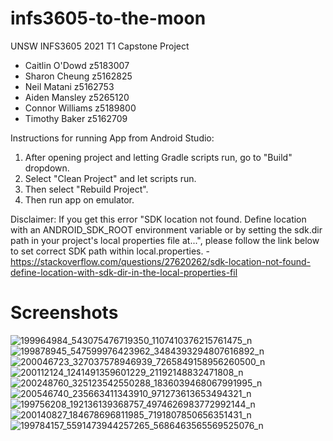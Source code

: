 # infs3605-to-the-moon
UNSW INFS3605 2021 T1 Capstone Project
 
- Caitlin O'Dowd z5183007
- Sharon Cheung z5162825
- Neil Matani z5162753
- Aiden Mansley z5265120
- Connor Williams z5189800
- Timothy Baker z5162709

Instructions for running App from Android Studio:
1. After opening project and letting Gradle scripts run, go to "Build" dropdown.
2. Select "Clean Project" and let scripts run.
3. Then select "Rebuild Project".
4. Then run app on emulator.

Disclaimer: If you get this error "SDK location not found. Define location with an ANDROID_SDK_ROOT environment variable or by setting the sdk.dir path in your project's local properties file at...", please follow the link below to set correct SDK path within local.properties. - https://stackoverflow.com/questions/27620262/sdk-location-not-found-define-location-with-sdk-dir-in-the-local-properties-fil

# Screenshots
![199964984_543075476719350_1107410376215761475_n](https://user-images.githubusercontent.com/15191554/122051901-74e35000-ce28-11eb-9bb3-0670cb7c206b.png)
![199878945_547599976423962_3484393294807616892_n](https://user-images.githubusercontent.com/15191554/122051934-7d3b8b00-ce28-11eb-8cf2-1ffdf4024489.png)
![200046723_327037578946939_7265849158956260500_n](https://user-images.githubusercontent.com/15191554/122051946-7f054e80-ce28-11eb-91fd-5e306ec291bc.png)
![200112124_1241491359601229_21192148832471808_n](https://user-images.githubusercontent.com/15191554/122051961-8167a880-ce28-11eb-8368-ed2763977144.png)
![200248760_325123542550288_1836039468067991995_n](https://user-images.githubusercontent.com/15191554/122051979-87f62000-ce28-11eb-93af-6150786e8e65.png)
![200546740_235663411343910_971273613653494321_n](https://user-images.githubusercontent.com/15191554/122051984-89274d00-ce28-11eb-8dde-6d8b0aea1037.png)
![199756208_192136139368757_4974626983772992144_n](https://user-images.githubusercontent.com/15191554/122051992-8af11080-ce28-11eb-9636-936ad3e38cc7.png)
![200140827_184678696811985_7191807850656351431_n](https://user-images.githubusercontent.com/15191554/122051998-8cbad400-ce28-11eb-91cd-76449c1d34f6.png)
![199784157_5591473944257265_5686463565569525076_n](https://user-images.githubusercontent.com/15191554/122052038-96dcd280-ce28-11eb-98da-15f0b4cb6e81.png)
